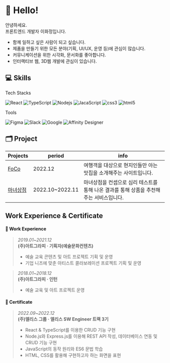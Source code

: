 # 👋 Hello!
안녕하세요.   
프론트엔드 개발자 이화정입니다.   

* 함께 일하고 싶은 사람이 되고 싶습니다.   
* 제품을 만들기 위한 모든 분야(기획, UI/UX, 운영 등)에 관심이 많습니다.   
* 커뮤니케이션을 위한 시각화, 문서화를 좋아합니다.   
* 인터랙티브 웹, 3D웹 개발에 관심이 있습니다.   

## 💻 Skills
Tech Stacks
<p>
  <img alt="React" src="https://img.shields.io/badge/-React-45b8d8?style=flat-square&logo=react&logoColor=white" />
  <img alt="TypeScript" src="https://img.shields.io/badge/-TypeScript-007ACC?style=flat-square&logo=typescript&logoColor=white" />
  <img alt="Nodejs" src="https://img.shields.io/badge/-Nodejs-43853d?style=flat-square&logo=Node.js&logoColor=white" />
  <img alt="JacaScript" src="https://img.shields.io/badge/-JavaScript-F7DF1E?style=flat-square&logo=javascript&logoColor=white" />
  <img alt="css3" src="https://img.shields.io/badge/-CSS3-1572B6?style=flat-square&logo=CSS3&logoColor=white" />
  <img alt="html5" src="https://img.shields.io/badge/-HTML5-E34F26?style=flat-square&logo=html5&logoColor=white" />
</p>

Tools
<p>
  <img alt="Figma" src="https://img.shields.io/badge/-Figma-F24E1E?style=flat-square&logo=Figma&logoColor=white" />
  <img alt="Slack" src="https://img.shields.io/badge/-Slack-4A154B?style=flat-square&logo=slack&logoColor=white" />
  <img alt="Google" src="https://img.shields.io/badge/-Google Workspace-4285F4?style=flat-square&logo=Google&logoColor=white" />
  <img alt="Affinity Designer" src="https://img.shields.io/badge/-AffinityDesigner-1B72BE?style=flat-square&logo=affinitydesigner&logoColor=white" />
</p>

## 🗂️ Project
|Projects|period|info|
|---|---|---|
|[FoCo](https://github.com/kailey224/FoCo)|2022.12|여행객을 대상으로 현지인들만 아는 맛집을 소개해주는 사이트입니다.|
|[마녀상점](https://github.com/kailey224/The-Witch-Store)|2022.10~2022.11|마녀상점을 컨셉으로 심리 테스트를 통해 나온 결과를 통해 상품을 추천해주는 서비스입니다.|

## Work Experience & Certificate
#### 💼 Work Experience
> *2019.01~2021.12*   
> **(주)아트그라피 · 기획자(예술문화컨텐츠)**   
> - 예술 교육 콘텐츠 및 아트 프로젝트 기획 및 운영
> - 기업 니즈에 맞춘 아티스트 콜라보레이션 프로젝트 기획 및 운영

> *2018.01~2018.12*  
> **(주)아트그라피 · 인턴**
> - 예술 교육 및 아트 프로젝트 운영

#### 📄 Certificate
> *2022.09~2022.12*  
> **(주)엘리스 그룹 · 엘리스 SW Engineer 트랙 3기**
> - React & TypeScript를 이용한 CRUD 기능 구현
> - Node.js와 Express.js를 이용해 REST API 작성, 데이터베이스 연동 및 CRUD 기능 구현
> - JavaScript의 동작 원리와 ES6 문법 학습
> - HTML, CSS를 활용해 구현하고자 하는 화면을 표현
